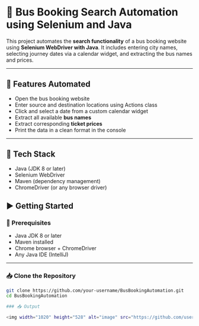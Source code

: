 # 🚌 Bus Booking Search Automation using Selenium and Java

This project automates the **search functionality** of a bus booking website using **Selenium WebDriver with Java**. It includes entering city names, selecting journey dates via a calendar widget, and extracting the bus names and prices.

---

## 🚀 Features Automated

- Open the bus booking website
- Enter source and destination locations using Actions class
- Click and select a date from a custom calendar widget
- Extract all available **bus names**
- Extract corresponding **ticket prices**
- Print the data in a clean format in the console

---

## 🧰 Tech Stack

- Java (JDK 8 or later)
- Selenium WebDriver
- Maven (dependency management)
- ChromeDriver (or any browser driver)

## ▶️ Getting Started

### 🔧 Prerequisites

- Java JDK 8 or later
- Maven installed
- Chrome browser + ChromeDriver
- Any Java IDE (IntelliJ)

---

### 📥 Clone the Repository

```bash
git clone https://github.com/your-username/BusBookingAutomation.git
cd BusBookingAutomation

### 📥 Output

<img width="1020" height="528" alt="image" src="https://github.com/user-attachments/assets/d87ad695-5187-469e-86d4-255f575cffcc" />

